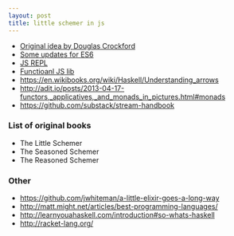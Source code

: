 ```yaml
---
layout: post
title: little schemer in js
---
```


 - [Original idea by Douglas Crockford](http://www.crockford.com/javascript/little.html)
 - [Some updates for ES6](https://bocoup.com/weblog/little-javascripter-revisited)
 - [JS REPL](http://www.mancy-re.pl/)
 - [Functioanl JS lib](https://github.com/casualjs/f/blob/master/%C6%92.js)
 - https://en.wikibooks.org/wiki/Haskell/Understanding_arrows
 - http://adit.io/posts/2013-04-17-functors,_applicatives,_and_monads_in_pictures.html#monads
 - https://github.com/substack/stream-handbook

### List of original books
 - The Little Schemer
 - The Seasoned Schemer
 - The Reasoned Schemer

### Other
 - https://github.com/jwhiteman/a-little-elixir-goes-a-long-way
 - http://matt.might.net/articles/best-programming-languages/
 - http://learnyouahaskell.com/introduction#so-whats-haskell
 - http://racket-lang.org/
